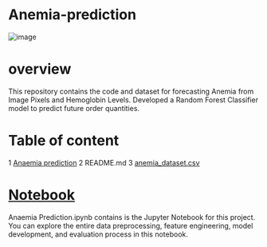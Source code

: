 # Anemia-prediction
![image](https://github.com/user-attachments/assets/22afc82d-26a4-4a14-9f52-892da42dbe2d)
# overview 
This repository contains the code and dataset for forecasting Anemia from Image Pixels and Hemoglobin Levels. Developed a Random Forest Classifier model to predict future order quantities.
# Table of content
1 [Anaemia prediction](https://github.com/abhay-sharma-1/Anemia-prediction-/blob/main/Anemia%20Prediction.ipynb)
2 README.md
3 [anemia_dataset.csv](https://github.com/abhay-sharma-1/Anemia-prediction-/blob/main/anemia_dataset.csv)
# [Notebook](https://github.com/abhay-sharma-1/Anemia-prediction-/blob/main/Anemia%20Prediction.ipynb)
Anaemia Prediction.ipynb contains is the Jupyter Notebook for this project. You can explore the entire data preprocessing, feature engineering, model development, and evaluation process in this notebook.
